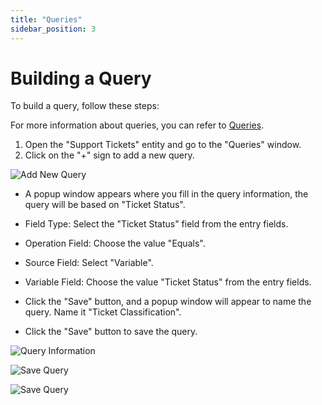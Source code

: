 ```yaml
---
title: "Queries"
sidebar_position: 3
---
```


# Building a Query

To build a query, follow these steps:

For more information about queries, you can refer to [Queries](../../../guide/information-structures-concepts/basic-concepts/queries).

1. Open the "Support Tickets" entity and go to the "Queries" window.
2. Click on the "+" sign to add a new query.

![Add New Query](../../../../../../../static/img/tutorial/customer-support-system/customer_support_creating_queries(1).png)

   - A popup window appears where you fill in the query information, the query will be based on "Ticket Status".
   
   - Field Type: Select the "Ticket Status" field from the entry fields.
   
   - Operation Field: Choose the value "Equals".
   
   - Source Field: Select "Variable".
   
   - Variable Field: Choose the value "Ticket Status" from the entry fields.
     
   - Click the "Save" button, and a popup window will appear to name the query. Name it "Ticket Classification".
   
   - Click the "Save" button to save the query.
   
![Query Information](../../../../../../../static/img/tutorial/customer-support-system/customer_support_creating_queries(2).png)

![Save Query](../../../../../../../static/img/tutorial/customer-support-system/customer_support_creating_queries(3).png)

![Save Query](../../../../../../../static/img/tutorial/customer-support-system/customer_support_creating_queries(4).png)